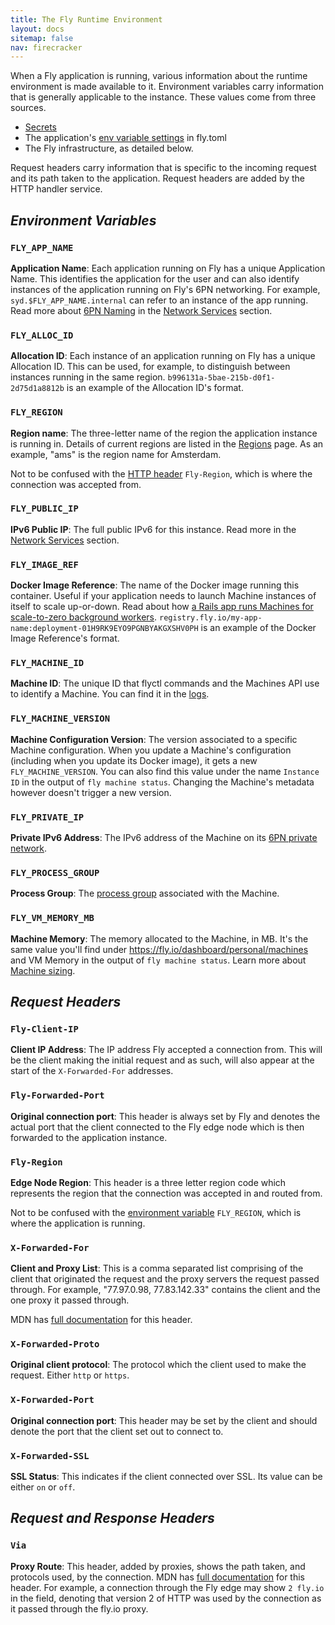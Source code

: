 ```yaml
---
title: The Fly Runtime Environment
layout: docs
sitemap: false
nav: firecracker
---
```


When a Fly application is running, various information about the runtime environment is made available to it. Environment variables carry information that is generally applicable to the instance. These values come from three sources.

* [Secrets](/docs/reference/secrets)
* The application's [env variable settings](/docs/reference/configuration/#the-env-variables-section) in fly.toml
* The Fly infrastructure, as detailed below.

Request headers carry information that is specific to the incoming request and its path taken to the application. Request headers are added by the HTTP handler service.

## _Environment Variables_

### `FLY_APP_NAME`
**Application Name**: Each application running on Fly has a unique Application Name. This identifies the application for the user and can also identify instances of the application running on Fly's 6PN networking. For example, `syd.$FLY_APP_NAME.internal` can refer to an instance of the app running. Read more about [6PN Naming](/docs/reference/services/#private-network-services) in the [Network Services](/docs/reference/services/) section.

### `FLY_ALLOC_ID`
**Allocation ID**: Each instance of an application running on Fly has a unique Allocation ID. This can be used, for example, to distinguish between instances running in the same region. `b996131a-5bae-215b-d0f1-2d75d1a8812b` is an example of the Allocation ID's format.

### `FLY_REGION`
**Region name**: The three-letter name of the region the application instance is running in. Details of current regions are listed in the [Regions](/docs/regions/) page. As an example, "ams" is the region name for Amsterdam.

Not to be confused with the [HTTP header](/docs/reference/runtime-environment/#fly-region) `Fly-Region`, which is where the connection was accepted from.

### `FLY_PUBLIC_IP`
**IPv6 Public IP**: The full public IPv6 for this instance. Read more in the [Network Services](/docs/reference/services/) section.

### `FLY_IMAGE_REF`
**Docker Image Reference**: The name of the Docker image running this container. Useful if your application needs to launch Machine instances of itself to scale up-or-down. Read about how [a Rails app runs Machines for scale-to-zero background workers](https://fly.io/ruby-dispatch/rails-background-jobs-with-fly-machines/). `registry.fly.io/my-app-name:deployment-01H9RK9EYO9PGNBYAKGXSHV0PH` is an example of the Docker Image Reference's format.

### `FLY_MACHINE_ID`
**Machine ID**: The unique ID that flyctl commands and the Machines API use to identify a Machine. You can find it in the [logs](/docs/flyctl/logs/).

### `FLY_MACHINE_VERSION`
**Machine Configuration Version**: The version associated to a specific Machine configuration. When you update a Machine's configuration (including when you update its Docker image), it gets a new `FLY_MACHINE_VERSION`. You can also find this value under the name `Instance ID` in the output of `fly machine status`. Changing the Machine's metadata however doesn't trigger a new version.

### `FLY_PRIVATE_IP`
**Private IPv6 Address**: The IPv6 address of the Machine on its [6PN private network](/docs/reference/private-networking/).

### `FLY_PROCESS_GROUP`
**Process Group**: The [process group](/docs/apps/processes) associated with the Machine. 

### `FLY_VM_MEMORY_MB`
**Machine Memory**: The memory allocated to the Machine, in MB. It's the same value you'll find under https://fly.io/dashboard/personal/machines and VM Memory in the output of `fly machine status`. Learn more about [Machine sizing](/docs/machines/guides-examples/machine-sizing/).
 
## _Request Headers_

### `Fly-Client-IP`
**Client IP Address**: The IP address Fly accepted a connection from. This will be the client making the initial request and as such, will also appear at the start of the `X-Forwarded-For` addresses. 

### `Fly-Forwarded-Port`
**Original connection port**: This header is always set by Fly and denotes the actual port that the client connected to the Fly edge node which is then forwarded to the application instance.

### `Fly-Region`
**Edge Node Region**: This header is a three letter region code which represents the region that the connection was accepted in and routed from. 

Not to be confused with the [environment variable](/docs/reference/runtime-environment/#fly_region) `FLY_REGION`, which is where the application is running.

### `X-Forwarded-For`
**Client and Proxy List**: This is a comma separated list comprising of the client that originated the request and the proxy servers the request passed through. For example, "77.97.0.98, 77.83.142.33" contains the client and the one proxy it passed through.

MDN has [full documentation](https://developer.mozilla.org/en-US/docs/Web/HTTP/Headers/X-Forwarded-For) for this header.

### `X-Forwarded-Proto`
**Original client protocol**: The protocol which the client used to make the request. Either `http` or `https`.

### `X-Forwarded-Port`
**Original connection port**: This header may be set by the client and should denote the port that the client set out to connect to.

### `X-Forwarded-SSL`
**SSL Status**: This indicates if the client connected over SSL. Its value can be either `on` or `off`. 

## _Request and Response Headers_

### `Via`
**Proxy Route**: This header, added by proxies, shows the path taken, and protocols used, by the connection. MDN has [full documentation](https://developer.mozilla.org/en-US/docs/Web/HTTP/Headers/Via) for this header. For example, a connection through the Fly edge may show `2 fly.io` in the field, denoting that version 2 of HTTP was used by the connection as it passed through the fly.io proxy.








